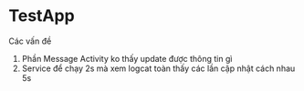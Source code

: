 # TestApp
Các vấn đề 
1. Phần Message Activity ko thấy update được thông tin gì
2. Service để chạy 2s mà xem logcat toàn thấy các lần cập nhật cách nhau 5s
